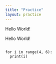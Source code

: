 ```yaml
---
title: "Practice"
layout: practice
---
```


<p>Hello World!</p>

<a>Hello World!</a>

<code>
for i in range(4, 6):
  print(i)
</code>
